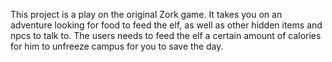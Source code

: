 This project is a play on the original Zork game. It takes you on an adventure looking for food to feed the elf, as well as other hidden items and npcs to talk to. The users needs to feed the elf a certain amount of calories for him to unfreeze campus for you to save the day.
